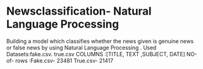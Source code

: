 # Newsclassification- Natural Language Processing
Building a model which classifies whether the news given is genuine news or false news by using Natural Language Processing .
Used Datasets:fake.csv. true.csv 
COLUMNS :[TITLE, TEXT ,SUBJECT, DATE] NO-of- rows :Fake.csv- 23481 True.csv- 21417
